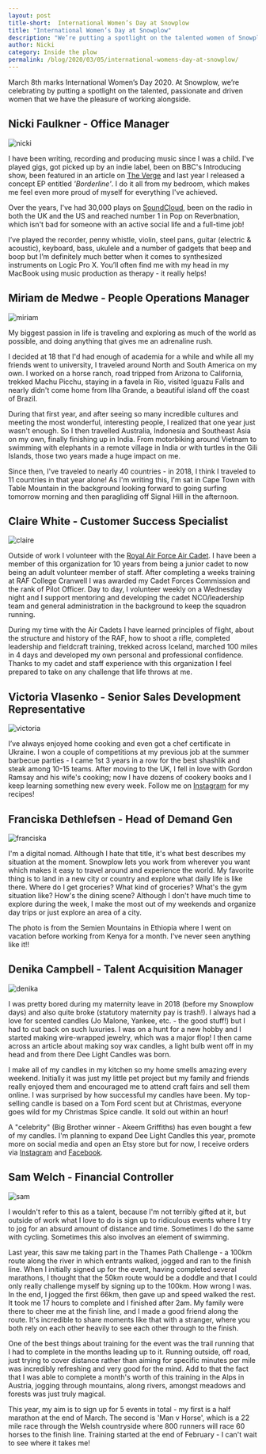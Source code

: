 ```yaml
---
layout: post
title-short:  International Women’s Day at Snowplow
title: "International Women’s Day at Snowplow"
description: "We’re putting a spotlight on the talented women of Snowplow"
author: Nicki
category: Inside the plow
permalink: /blog/2020/03/05/international-womens-day-at-snowplow/
---
```

March 8th marks International Women’s Day 2020. At Snowplow, we’re celebrating by putting a spotlight on the talented, passionate and driven women that we have the pleasure of working alongside. 


## Nicki Faulkner - Office Manager

![nicki](/assets/img/blog/2020/03/nicki.png) 


I have been writing, recording and producing music since I was a child. I've played gigs, got picked up by an indie label, been on BBC's Introducing show, been featured in an article on [The Verge](https://www.theverge.com/2017/6/29/15885840/iphone-10-anniversary-samples-music-ringtone-imessage-notification) and last year I released a concept EP entitled _'Borderline'_. I do it all from my bedroom, which makes me feel even more proud of myself for everything I've achieved. 

Over the years, I've had 30,000 plays on [SoundCloud](https://soundcloud.com/nickifyi ), been on the radio in both the UK and the US and reached number 1 in Pop on Reverbnation, which isn't bad for someone with an active social life and a full-time job!

I’ve played the recorder, penny whistle, violin, steel pans, guitar (electric & acoustic), keyboard, bass, ukulele and a number of gadgets that beep and boop but I’m definitely much better when it comes to synthesized instruments on Logic Pro X. You’ll often find me with my head in my MacBook using music production as therapy - it really helps! 




## Miriam de Medwe - People Operations Manager
![miriam](/assets/img/blog/2020/03/miriam.png) 




My biggest passion in life is traveling and exploring as much of the world as possible, and doing anything that gives me an adrenaline rush.

I decided at 18 that I'd had enough of academia for a while and while all my friends went to university, I traveled around North and South America on my own. I worked on a horse ranch, road tripped from Arizona to California, trekked Machu Picchu, staying in a favela in Rio, visited Iguazu Falls and nearly didn't come home from Ilha Grande, a beautiful island off the coast of Brazil.

During that first year, and after seeing so many incredible cultures and meeting the most wonderful, interesting people, I realized that one year just wasn't enough. So I then travelled Australia, Indonesia and Southeast Asia on my own, finally finishing up in India. From motorbiking around Vietnam to swimming with elephants in a remote village in India or with turtles in the Gili Islands, those two years made a huge impact on me.

Since then, I've traveled to nearly 40 countries - in 2018, I think I traveled to 11 countries in that year alone! As I'm writing this, I'm sat in Cape Town with Table Mountain in the background looking forward to going surfing tomorrow morning and then paragliding off Signal Hill in the afternoon. 


## Claire White - Customer Success Specialist
![claire](/assets/img/blog/2020/03/claire.png) 



Outside of work I volunteer with the [Royal Air Force Air Cadet](https://www.raf.mod.uk/aircadets/). I have been a member of this organization for 10 years from being a junior cadet to now being an adult volunteer member of staff. After completing a weeks training at RAF College Cranwell I was awarded my Cadet Forces Commission and the rank of Pilot Officer. Day to day, I volunteer weekly on a Wednesday night and I support mentoring and developing the cadet NCO/leadership team and general administration in the background to keep the squadron running.

During my time with the Air Cadets I have learned principles of flight, about the structure and history of the RAF, how to shoot a rifle, completed leadership and fieldcraft training, trekked across Iceland, marched 100 miles in 4 days and developed my own personal and professional confidence. Thanks to my cadet and staff experience with this organization I feel prepared to take on any challenge that life throws at me. 



## Victoria Vlasenko - Senior Sales Development Representative
![victoria](/assets/img/blog/2020/03/victoria.png) 




I’ve always enjoyed home cooking and even got a chef certificate in Ukraine. I won a couple of competitions at my previous job at the summer barbecue parties - I came 1st 3 years in a row for the best shashlik and steak among 10-15 teams. After moving to the UK, I fell in love with Gordon Ramsay and his wife's cooking; now I have dozens of cookery books and I keep learning something new every week. Follow me on [Instagram](https://www.instagram.com/_girlvicks_/) for my recipes!


## Franciska Dethlefsen - Head of Demand Gen
![franciska](/assets/img/blog/2020/03/franciska.png) 




I'm a digital nomad. Although I hate that title, it's what best describes my situation at the moment. Snowplow lets you work from wherever you want which makes it easy to travel around and experience the world. My favorite thing is to land in a new city or country and explore what daily life is like there. Where do I get groceries? What kind of groceries? What's the gym situation like? How's the dining scene? Although I don't have much time to explore during the week, I make the most out of my weekends and organize day trips or just explore an area of a city. 

The photo is from the Semien Mountains in Ethiopia where I went on vacation before working from Kenya for a month. I've never seen anything like it!!

## Denika Campbell - Talent Acquisition Manager
![denika](/assets/img/blog/2020/03/denika.png) 



I was pretty bored during my maternity leave in 2018 (before my Snowplow days) and also quite broke (statutory maternity pay is trash!). I always had a love for scented candles (Jo Malone, Yankee, etc. - the good stuff!) but I had to cut back on such luxuries. I was on a hunt for a new hobby and I started making wire-wrapped jewelry, which was a major flop! I then came across an article about making soy wax candles, a light bulb went off in my head and from there Dee Light Candles was born.   

I make all of my candles in my kitchen so my home smells amazing every weekend. Initially it was just my little pet project but my family and friends really enjoyed them and encouraged me to attend craft fairs and sell them online. I was surprised by how successful my candles have been. My top-selling candle is based on a Tom Ford scent but at Christmas, everyone goes wild for my Christmas Spice candle. It sold out within an hour!  

A "celebrity" (Big Brother winner - Akeem Griffiths) has even bought a few of my candles. I'm planning to expand Dee Light Candles this year, promote more on social media and open an Etsy store but for now, I receive orders via [Instagram](http://www.instagram.com/deelightcandlesuk) and [Facebook](http://www.facebook.com/deelightcandlesuk).


## Sam Welch - Financial Controller
![sam](/assets/img/blog/2020/03/sam.png) 




I wouldn't refer to this as a talent, because I'm not terribly gifted at it, but outside of work what I love to do is sign up to ridiculous events where I try to jog for an absurd amount of distance and time. Sometimes I do the same with cycling. Sometimes this also involves an element of swimming. 

Last year, this saw me taking part in the Thames Path Challenge - a 100km route along the river in which entrants walked, jogged and ran to the finish line. When I initially signed up for the event, having completed several marathons, I thought that the 50km route would be a doddle and that I could only really challenge myself by signing up to the 100km. How wrong I was. In the end, I jogged the first 66km, then gave up and speed walked the rest. It took me 17 hours to complete and I finished after 2am. My family were there to cheer me at the finish line, and I made a good friend along the route. It's incredible to share moments like that with a stranger, where you both rely on each other heavily to see each other through to the finish.

One of the best things about training for the event was the trail running that I had to complete in the months leading up to it. Running outside, off road, just trying to cover distance rather than aiming for specific minutes per mile was incredibly refreshing and very good for the mind. Add to that the fact that I was able to complete a month's worth of this training in the Alps in Austria, jogging through mountains, along rivers, amongst meadows and forests was just truly magical.

This year, my aim is to sign up for 5 events in total - my first is a half marathon at the end of March. The second is 'Man v Horse', which is a 22 mile race through the Welsh countryside where 800 runners will race 60 horses to the finish line. Training started at the end of February - I can't wait to see where it takes me! 
